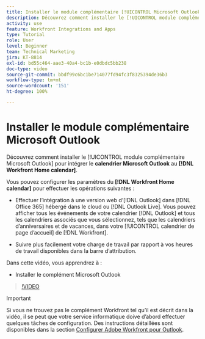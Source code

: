 ```yaml
---
title: Installer le module complémentaire [!UICONTROL Microsoft Outlook]
description: Découvrez comment installer le [!UICONTROL module complémentaire Microsoft Outlook] pour intégrer le calendrier Microsoft Outlook au calendrier d’accueil de Workfront.
activity: use
feature: Workfront Integrations and Apps
type: Tutorial
role: User
level: Beginner
team: Technical Marketing
jira: KT-8814
exl-id: bd55c464-aae3-40a4-bc1b-e0dbdc5bb238
doc-type: video
source-git-commit: bbdf99c6bc1be714077fd94fc3f8325394de36b3
workflow-type: tm+mt
source-wordcount: '151'
ht-degree: 100%

---
```


# Installer le module complémentaire Microsoft Outlook

Découvrez comment installer le [!UICONTROL module complémentaire Microsoft Outlook] pour intégrer le **calendrier Microsoft Outlook** au **[!DNL Workfront Home calendar]**.

Vous pouvez configurer les paramètres du **[!DNL Workfront Home calendar]** pour effectuer les opérations suivantes :

* Effectuer l’intégration à une version web d’[!DNL Outlook] dans [!DNL Office 365] hébergé dans le cloud ou [!DNL Outlook Live]. Vous pouvez afficher tous les événements de votre calendrier [!DNL Outlook] et tous les calendriers associés que vous sélectionnez, tels que les calendriers d’anniversaires et de vacances, dans votre [!UICONTROL calendrier de page d’accueil] de [!DNL Workfront].

* Suivre plus facilement votre charge de travail par rapport à vos heures de travail disponibles dans la barre d’attribution.


Dans cette vidéo, vous apprendrez à :

* Installer le complément Microsoft Outlook

>[!VIDEO](https://video.tv.adobe.com/v/335115/?quality=12&learn=on&enablevpops=1)

>[!IMPORTANT]
>
>Si vous ne trouvez pas le complément Workfront tel qu’il est décrit dans la vidéo, il se peut que votre service informatique doive d’abord effectuer quelques tâches de configuration. Des instructions détaillées sont disponibles dans la section [Configurer Adobe Workfront pour Outlook](https://experienceleague.adobe.com/docs/workfront/using/adobe-workfront-integrations/workfront-for-outlook/set-up-workfront-for-outlook.html?lang=fr).

